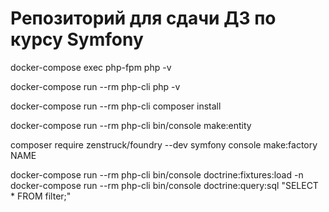 # Репозиторий для сдачи ДЗ по курсу Symfony

docker-compose exec php-fpm php -v

docker-compose run --rm php-cli php -v

docker-compose run --rm php-cli composer install

docker-compose run --rm php-cli bin/console make:entity 

composer require zenstruck/foundry --dev
symfony console make:factory NAME


docker-compose run --rm php-cli bin/console doctrine:fixtures:load -n
docker-compose run --rm php-cli bin/console doctrine:query:sql "SELECT * FROM filter;"
